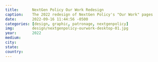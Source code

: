 ```yaml
---
title:		NextGen Policy Our Work Redesign
caption:  	The 2022 redesign of NextGen Policy's "Our Work" pages
date:   	2022-09-16 11:44:56 -0500
categories: [design, graphic, patronage, nextgenpolicy]
img:		design/nextgenpolicy-ourwork-desktop-01.jpg
year:		2022
medium:
city:
state:
country:
---
```

